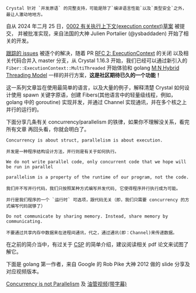 ```
Crystal 针对 `并发原语` 的完整支持，可能是除了`编译语言性能`以及`类型安全`之外，最让人激动地地方。
```
自从 2024 年二月 25 日，[0002 有关执行上下文(execution context)草案](https://github.com/crystal-lang/rfcs/blob/rfc-0002-mt-execution-contexts/text/0002-execution-contexts.md) 被提交，
并被批准实现，来自法国的大神 Julien Portalier (@ysbaddaden) 开始了相关的开发。

[跟踪的 issues](https://github.com/crystal-lang/crystal/issues/15342) 被逐个的解决，随着 PR [RFC 2: ExecutionContext](https://github.com/crystal-lang/crystal/pull/15302) 的关闭
以及相关代码合并入 master 分支，从 Crystal 1.16.3 开始，我们已经可以通过新引入的
`Fiber::ExecutionContext::MultiThreaded` 开始体验和 golang [M:N Hybrid Threading Model](https://medium.com/@rezauditore/introducing-m-n-hybrid-threading-in-go-unveiling-the-power-of-goroutines-8f2bd31abc84)
一样的并行方案，**这是社区期待已久的一个功能！**

这一系列文章旨在使用最简单的语言，以及大量的例子，解释清楚 Crystal 如何设计使用
spawn 关键字原语，创建 Fibers(其他语言中的轻量级线程，例如，golang 中的 goroutine) 
实现并发，并通过 Channel 实现通讯，并在多个核之上并行的运行的。

下面分享几条有关 concurrency/parallelism 的铁律，如果你不理解没关系，看完所有文章
再回头看，你就会明白了。

```
Concurrency is about struct, parallelism is about execution.

并发是一种程序结构设计方法，并行则是有关于如何执行。
```

```
We do not write parallel code, only concurrent code that we hope will be run in parallel

parallelism is a property of the runtime of our program, not the code.

我们并不写并行代码，我们只按照某种方式编写并发代码, 它使得程序并行执行成为可能。

并行是我们程序的一个 `运行时` 可选项，跟代码无关（即，我们只需要 concurrency 的方式编写代码就够了）
```

```
Do not communicate by sharing memory. Instead, share memory by communicating.

不要通过共享内存中数据来在进程间通讯，代之，通过通讯(即：Channel)来传递数据。
```

在之前的简介当中，有过关于 [CSP](http://127.0.0.1:3000/docs/introduction#anchor-%E5%9F%BA%E4%BA%8E%20) 的简单介绍，建议阅读相关 pdf 论文来试图了解它。

下面是 golang 第一作者，来自 Google 的 Rob Pike 大神 2012 做的 slide 分享及对应视频版本。

[Concurrency is not Parallelism](https://go.dev/talks/2012/waza.slide) 及 [油管视频(带字幕)](https://www.youtube.com/watch?v=oV9rvDllKEg)
